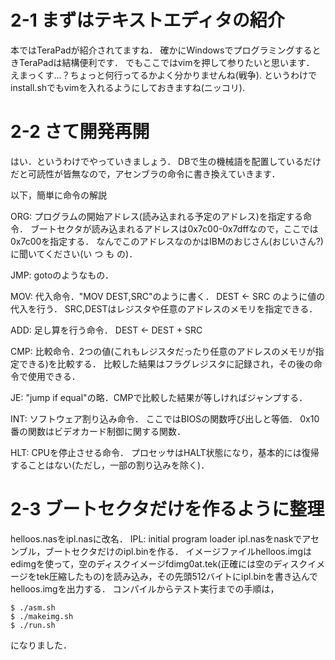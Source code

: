 # 2-1 まずはテキストエディタの紹介
本ではTeraPadが紹介されてますね．
確かにWindowsでプログラミングするときTeraPadは結構便利です．
でもここではvimを押して参りたいと思います．
えまっくす...？ちょっと何行ってるかよく分かりませんね(戦争).
というわけでinstall.shでもvimを入れるようにしておきますね(ニッコリ).

# 2-2 さて開発再開
はい．というわけでやっていきましょう．
DBで生の機械語を配置しているだけだと可読性が皆無なので，アセンブラの命令に書き換えていきます．

以下，簡単に命令の解説

ORG:
	プログラムの開始アドレス(読み込まれる予定のアドレス)を指定する命令．
	ブートセクタが読み込まれるアドレスは0x7c00-0x7dffなので，ここでは0x7c00を指定する．
	なんでこのアドレスなのかはIBMのおじさん(おじいさん?)に聞いてください(い つ も の)．

JMP:
	gotoのようなもの．

MOV:
	代入命令．"MOV	DEST,SRC"のように書く．
	DEST <- SRC のように値の代入を行う．
	SRC,DESTはレジスタや任意のアドレスのメモリを指定できる．

ADD:
	足し算を行う命令．
	DEST <- DEST + SRC

CMP:
	比較命令．2つの値(これもレジスタだったり任意のアドレスのメモリが指定できる)を比較する．
	比較した結果はフラグレジスタに記録され，その後の命令で使用できる．

JE:
	"jump if equal"の略．CMPで比較した結果が等しければジャンプする．

INT:
	ソフトウェア割り込み命令．
	ここではBIOSの関数呼び出しと等価．
	0x10番の関数はビデオカード制御に関する関数．

HLT:
	CPUを停止させる命令．
	プロセッサはHALT状態になり，基本的には復帰することはない(ただし，一部の割り込みを除く)．

# 2-3 ブートセクタだけを作るように整理
helloos.nasをipl.nasに改名．
	IPL: initial program loader
ipl.nasをnaskでアセンブル，ブートセクタだけのipl.binを作る．
イメージファイルhelloos.imgはedimgを使って，空のディスクイメージfdimg0at.tek(正確には空のディスクイメージをtek圧縮したもの)を読み込み，その先頭512バイトにipl.binを書き込んでhelloos.imgを出力する．
コンパイルからテスト実行までの手順は，
```
$ ./asm.sh
$ ./makeimg.sh
$ ./run.sh
```
になりました．
